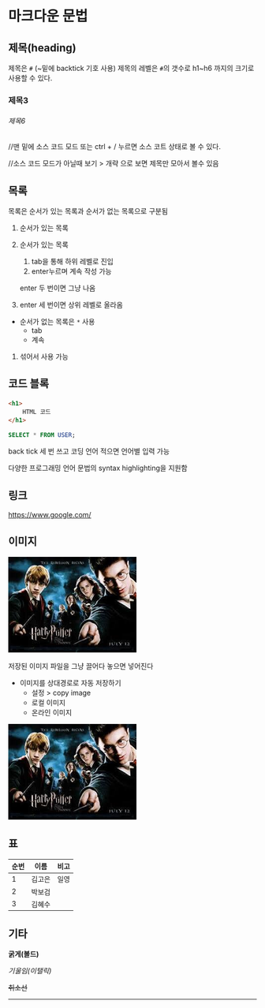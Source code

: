 # 마크다운 문법

## 제목(heading)

제목은 `#` (~밑에 backtick 기호 사용)
제목의 레벨은 `#`의 갯수로 h1~h6 까지의 크기로 사용할 수 있다. 
### 제목3
###### 제목6
//맨 밑에 소스 코드 모드 또는 ctrl + / 누르면 소스 코트 상태로 볼 수 있다. 

//소스 코드 모드가 아닐때 보기  > 개략 으로 보면 제목만 모아서 볼수 있음

## 목록

목록은 순서가 있는 목록과 순서가 없는 목록으로 구분됨

1. 순서가 있는 목록

2. 순서가 있는 목록

   1. tab을 통해 하위 레벨로 진입
   2. enter누르며 계속 작성 가능

   enter 두 번이면 그냥 나옴

3. enter 세 번이면 상위 레벨로 올라옴

* 순서가 없는 목록은 `*` 사용
  * tab
  * 계속

1. 섞어서 사용 가능



## 코드 블록

``` html
<h1>
    HTML 코드
</h1>
```

``` SQL
SELECT * FROM USER;
```



back tick 세 번 쓰고 코딩 언어 적으면 언어별 입력 가능

다양한 프로그래밍 언어 문법의 syntax highlighting을 지원함



## 링크

https://www.google.com/





## 이미지

![다운로드](md-images/%EB%8B%A4%EC%9A%B4%EB%A1%9C%EB%93%9C-1600309408243.jpg)

저장된 이미지 파일을 그냥 끌어다 놓으면 넣어진다



* 이미지를 상대경로로 자동 저장하기
  *  설정 > copy image
    * 로컬 이미지
    * 온라인 이미지



![다운로드-1600309515370](md-images/%EB%8B%A4%EC%9A%B4%EB%A1%9C%EB%93%9C-1600309515370.jpg)

## 표

| 순번 | 이름   | 비고 |
| ---- | ------ | ---- |
| 1    | 김고은 | 일영 |
| 2    | 박보검 |      |
| 3    | 김혜수 |      |



## 기타

**굵게(볼드)**

*기울임(이탤릭)*

~~취소선~~

---





